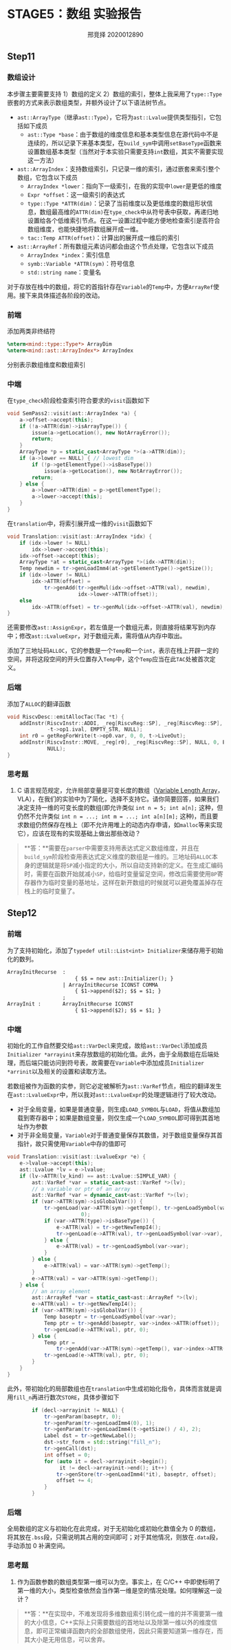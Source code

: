 # STAGE5：数组 实验报告

<center>邢竞择 2020012890</center>

## Step11

### 数组设计

本步骤主要需要支持 1）数组的定义 2）数组的索引，整体上我采用了`type::Type`嵌套的方式来表示数组类型，并额外设计了以下语法树节点。

+ `ast::ArrayType`（继承`ast::Type`），它将为`ast::Lvalue`提供类型指引，它包括如下成员
  + `ast::Type *base`：由于数组的维度信息和基本类型信息在源代码中不是连续的，所以记录下来基本类型，在`build_sym`中调用`setBaseType`函数来设置数组基本类型（当然对于本实验只需要支持`int`数组，其实不需要实现这一方法）
+ `ast::ArrayIndex`：支持数组索引，只记录一维的索引，通过嵌套来索引整个数组，它包含以下成员
  + `ArrayIndex *lower`：指向下一级索引，在我的实现中`lower`是更低的维度
  + `Expr *offset`：这一级索引的表达式
  + `type::Type *ATTR(dim)`：记录了当前维度以及更低维度的数组形状信息，数组最高维的`ATTR(dim)`在`type_check`中从符号表中获取，再递归地设置给各个低维索引节点。在这一设置过程中能方便地检查索引是否符合数组维度，也能快捷地将数组展开成一维。
  + `tac::Temp ATTR(offset)`：计算出的展开成一维后的索引
+ `ast::ArrayRef`：所有数组元素访问都会由这个节点处理，它包含以下成员
  + `ArrayIndex *index`：索引信息
  + `symb::Variable *ATTR(sym)`：符号信息
  + `std::string name`：变量名

对于存放在栈中的数组，将它的首指针存在`Variable`的`Temp`中，方便`ArrayRef`使用。接下来具体描述各阶段的改动。

### 前端

添加两类非终结符

```yacc
%nterm<mind::type::Type*> ArrayDim
%nterm<mind::ast::ArrayIndex*> ArrayIndex
```

分别表示数组维度和数组索引

### 中端

在`type_check`阶段检查索引符合要求的`visit`函数如下

```cpp
void SemPass2::visit(ast::ArrayIndex *a) {
    a->offset->accept(this);
    if (!a->ATTR(dim)->isArrayType()) {
        issue(a->getLocation(), new NotArrayError());
        return;
    }
    ArrayType *p = static_cast<ArrayType *>(a->ATTR(dim));
    if (a->lower == NULL) { // lowest dim
        if (!p->getElementType()->isBaseType())
            issue(a->getLocation(), new NotArrayError());
        return;
    } else {
        a->lower->ATTR(dim) = p->getElementType();
        a->lower->accept(this);
    }
}
```

在`translation`中，将索引展开成一维的`visit`函数如下

```cpp
void Translation::visit(ast::ArrayIndex *idx) {
    if (idx->lower != NULL)
        idx->lower->accept(this);
    idx->offset->accept(this);
    ArrayType *at = static_cast<ArrayType *>(idx->ATTR(dim));
    Temp newdim = tr->genLoadImm4(at->getElementType()->getSize());
    if (idx->lower != NULL)
        idx->ATTR(offset) =
            tr->genAdd(tr->genMul(idx->offset->ATTR(val), newdim),
                       idx->lower->ATTR(offset));
    else
        idx->ATTR(offset) = tr->genMul(idx->offset->ATTR(val), newdim);
}
```

还需要修改`ast::AssignExpr`，若左值是一个数组元素，则直接将结果写到内存中；修改`ast::LvalueExpr`，对于数组元素，需将值从内存中取出。

添加了三地址码`ALLOC`，它的参数是一个`Temp`和一个`int`，表示在栈上开辟一定的空间，并将这段空间的开头位置存入`Temp`中，这个`Temp`应当在此`TAC`处被首次定义。

### 后端

添加了`ALLOC`的翻译函数

```cpp
void RiscvDesc::emitAllocTac(Tac *t) {
    addInstr(RiscvInstr::ADDI, _reg[RiscvReg::SP], _reg[RiscvReg::SP], NULL,
             -t->op1.ival, EMPTY_STR, NULL);
    int r0 = getRegForWrite(t->op0.var, 0, 0, t->LiveOut);
    addInstr(RiscvInstr::MOVE, _reg[r0], _reg[RiscvReg::SP], NULL, 0, EMPTY_STR,
             NULL);
}
```

### 思考题

1. C 语言规范规定，允许局部变量是可变长度的数组（[Variable Length Array](https://en.wikipedia.org/wiki/Variable-length_array)，VLA），在我们的实验中为了简化，选择不支持它。请你简要回答，如果我们决定支持一维的可变长度的数组(即允许类似 `int n = 5; int a[n];` 这种，但仍然不允许类似 `int n = ...; int m = ...; int a[n][m];` 这种)，而且要求数组仍然保存在栈上（即不允许用堆上的动态内存申请，如`malloc`等来实现它），应该在现有的实现基础上做出那些改动？

> **答：**需要在`parser`中需要支持用表达式定义数组维度，并且在`build_sym`阶段检查用表达式定义维度的数组是一维的。三地址码`ALLOC`本身的逻辑就是将`SP`减小指定的大小，所以自动支持新的定义。在生成汇编码时，需要在函数开始就减小`SP`，给临时变量留足空间，修改后需要使用`BP`寄存器作为临时变量的基地址，这样在新开数组的时候就可以避免覆盖掉存在栈上的临时变量了。

## Step12

### 前端

为了支持初始化，添加了`typedef util::List<int> Initializer`来储存用于初始化的数列。

```yacc
ArrayInitRecurse  :
                      { $$ = new ast::Initializer(); }
                  | ArrayInitRecurse ICONST COMMA
                      { $1->append($2); $$ = $1; }
                  ;
ArrayInit :       ArrayInitRecurse ICONST
                      { $1->append($2); $$ = $1; }
```

### 中端

初始化的工作自然要交给`ast::VarDecl`来完成，故给`ast::VarDecl`添加成员`Initializer *arrayinit`来存放数组的初始化值。此外，由于全局数组在后端处理，而后端只能访问到符号表，故需要在`Variable`中添加成员`Initializer *arrinit`以及相关的设置和读取方法。

若数组被作为函数的实参，则它必定被解析为`ast::VarRef`节点，相应的翻译发生在`ast::LvalueExpr`中，所以我对`ast::LvalueExpr`的处理逻辑进行了较大改动。

+ 对于全局变量，如果是普通变量，则生成`LOAD_SYMBOL`与`LOAD`，将值从数组加载到寄存器中；如果是数组变量，则仅生成一个`LOAD_SYMBOL`即可得到其首地址作为参数
+ 对于非全局变量，`Variable`对于普通变量保存其数值，对于数组变量保存其首指针，故只需使用`Variable`中存的值即可

```cpp
void Translation::visit(ast::LvalueExpr *e) {
    e->lvalue->accept(this);
    ast::Lvalue *lv = e->lvalue;
    if (lv->ATTR(lv_kind) == ast::Lvalue::SIMPLE_VAR) {
        ast::VarRef *var = static_cast<ast::VarRef *>(lv);
        // a variable or ptr of an array
        ast::VarRef *var = dynamic_cast<ast::VarRef *>(lv);
        if (var->ATTR(sym)->isGlobalVar()) {
            tr->genLoad(var->ATTR(sym)->getTemp(), tr->genLoadSymbol(var->var),
                        0);
            if (var->ATTR(type)->isBaseType()) {
                e->ATTR(val) = tr->getNewTempI4();
                tr->genLoad(e->ATTR(val), tr->genLoadSymbol(var->var), 0);
            } else {
                e->ATTR(val) = tr->genLoadSymbol(var->var);
            }
        } else {
            e->ATTR(val) = var->ATTR(sym)->getTemp();
        }
        e->ATTR(val) = var->ATTR(sym)->getTemp();
    } else {
        // an array element
        ast::ArrayRef *var = static_cast<ast::ArrayRef *>(lv);
        e->ATTR(val) = tr->getNewTempI4();
        if (var->ATTR(sym)->isGlobalVar()) {
            Temp baseptr = tr->genLoadSymbol(var->var);
            Temp ptr = tr->genAdd(baseptr, var->index->ATTR(offset));
            tr->genLoad(e->ATTR(val), ptr, 0);
        } else {
            Temp ptr =
                tr->genAdd(var->ATTR(sym)->getTemp(), var->index->ATTR(offset));
            tr->genLoad(e->ATTR(val), ptr, 0);
        }
    }
}
```

此外，带初始化的局部数组也在`translation`中生成初始化指令，具体而言就是调用`fill_n`再进行数次`STORE`，具体步骤如下

```cpp
        if (decl->arrayinit != NULL) {
            tr->genParam(baseptr, 0);
            tr->genParam(tr->genLoadImm4(0), 1);
            tr->genParam(tr->genLoadImm4(t->getSize() / 4), 2);
            Label dst = tr->getNewLabel();
            dst->str_form = std::string("fill_n");
            tr->genCall(dst);
            int offset = 0;
            for (auto it = decl->arrayinit->begin();
                 it != decl->arrayinit->end(); it++) {
                tr->genStore(tr->genLoadImm4(*it), baseptr, offset);
                offset += 4;
            }
        }
```

### 后端

全局数组的定义与初始化在此完成，对于无初始化或初始化数值全为 0 的数组，将其放在`.bss`段，只需说明其占用的空间即可；对于其他情况，则放在`.data`段，手动添加 0 补满空间。

### 思考题

1. 作为函数参数的数组类型第一维可以为空。事实上，在 C/C++ 中即使标明了第一维的大小，类型检查依然会当作第一维是空的情况处理。如何理解这一设计？

> **答：**在实现中，不难发现将多维数组索引转化成一维的并不需要第一维的大小信息，C++实际上只需要数组的首地址以及除第一维以外的维度信息，即可正常编译函数内的全部数组使用，因此只需要知道第一维存在，而其大小是无用信息，可以舍弃。
